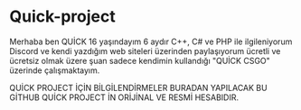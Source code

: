 # Quick-project


Merhaba ben QUİCK 16 yaşındayım 6 aydır C++, C# ve PHP ile ilgileniyorum Discord ve kendi yazdığım web siteleri üzerinden paylaşıyorum ücretli ve ücretsiz olmak üzere şuan sadece kendimin kullandığı "QUİCK CSGO" üzerinde çalışmaktayım.


QUİCK PROJECT İÇİN BİLGİLENDİRMELER BURADAN YAPILACAK BU GİTHUB QUİCK PROJECT İN ORİJİNAL VE RESMİ HESABIDIR. 
